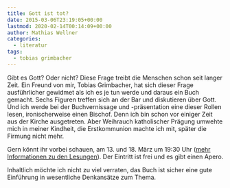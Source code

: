 ```yaml
---
title: Gott ist tot?
date: 2015-03-06T23:19:05+00:00
lastmod: 2020-02-14T00:14:09+00:00
author: Mathias Wellner
categories:
  - literatur
tags:
  - tobias grimbacher
---
```

Gibt es Gott? Oder nicht? Diese Frage treibt die Menschen schon seit langer Zeit. Ein Freund von mir, Tobias Grimbacher, hat sich dieser Frage ausführlicher gewidmet als ich es je tun werde und daraus ein Buch gemacht. Sechs Figuren treffen sich an der Bar und diskutieren über Gott. Und ich werde bei der Buchvernissage und -präsentation eine dieser Rollen lesen, ironischerweise einen Bischof. Denn ich bin schon vor einiger Zeit aus der Kirche ausgetreten. Aber Weihrauch katholischer Prägung umwehte mich in meiner Kindheit, die Erstkommunion machte ich mit, später die Firmung nicht mehr. 

Gern könnt ihr vorbei schauen, am 13. und 18. März um 19:30 Uhr (<a href="http://die-aus-zuerich.ch/mediawiki/index.php?title=%C3%9Cber_dem_Wasser" title="Über dem Wasser" target="_blank">mehr Informationen zu den Lesungen</a>). Der Eintritt ist frei und es gibt einen Apero. 

Inhaltlich möchte ich nicht zu viel verraten, das Buch ist sicher eine gute Einführung in wesentliche Denkansätze zum Thema.